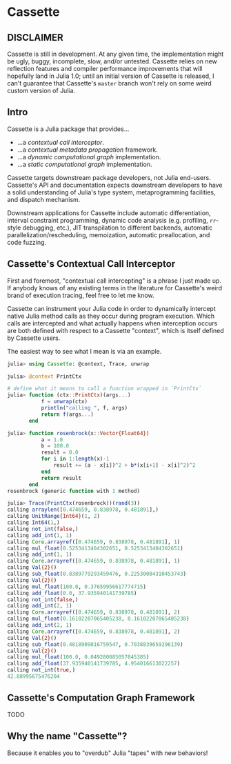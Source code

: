 # Cassette

## DISCLAIMER

Cassette is still in development. At any given time, the implementation might be ugly,
buggy, incomplete, slow, and/or untested. Cassette relies on new reflection features and
compiler performance improvements that will hopefully land in Julia 1.0; until an initial
version of Cassette is released, I can't guarantee that Cassette's `master` branch won't
rely on some weird custom version of Julia.

## Intro

Cassette is a Julia package that provides...

- ...a *contextual call interceptor*.
- ...a *contextual metadata propagation* framework.
- ...a *dynamic computational graph* implementation.
- ...a *static computational graph* implementation.

Cassette targets downstream package developers, not Julia end-users. Cassette's API and
documentation expects downstream developers to have a solid understanding of Julia's type
system, metaprogramming facilities, and dispatch mechanism.

Downstream applications for Cassette include automatic differentiation, interval constraint
programming, dynamic code analysis (e.g. profiling, `rr`-style debugging, etc.), JIT
transpilation to different backends, automatic parallelization/rescheduling, memoization,
automatic preallocation, and code fuzzing.

## Cassette's Contextual Call Interceptor

First and foremost, "contextual call intercepting" is a phrase I just made up. If anybody
knows of any existing terms in the literature for Cassette's weird brand of execution
tracing, feel free to let me know.

Cassette can instrument your Julia code in order to dynamically intercept native Julia
method calls as they occur during program execution. Which calls are intercepted and
what actually happens when interception occurs are both defined with respect to a
Cassette "context", which is itself defined by Cassette users.

The easiest way to see what I mean is via an example.

```julia
julia> using Cassette: @context, Trace, unwrap

julia> @context PrintCtx

# define what it means to call a function wrapped in `PrintCtx`
julia> function (ctx::PrintCtx)(args...)
           f = unwrap(ctx)
           println("calling ", f, args)
           return f(args...)
       end

julia> function rosenbrock(x::Vector{Float64})
           a = 1.0
           b = 100.0
           result = 0.0
           for i in 1:length(x)-1
               result += (a - x[i])^2 + b*(x[i+1] - x[i]^2)^2
           end
           return result
       end
rosenbrock (generic function with 1 method)

julia> Trace(PrintCtx(rosenbrock))(rand(3))
calling arraylen([0.474659, 0.838978, 0.481891],)
calling UnitRange{Int64}(1, 2)
calling Int64(1,)
calling not_int(false,)
calling add_int(1, 1)
calling Core.arrayref([0.474659, 0.838978, 0.481891], 1)
calling mul_float(0.5253413404302651, 0.5253413404302651)
calling add_int(1, 1)
calling Core.arrayref([0.474659, 0.838978, 0.481891], 1)
calling Val{2}()
calling sub_float(0.8389779293459476, 0.22530084310453743)
calling Val{2}()
calling mul_float(100.0, 0.37659956617774715)
calling add_float(0.0, 37.935940141739785)
calling not_int(false,)
calling add_int(2, 1)
calling Core.arrayref([0.474659, 0.838978, 0.481891], 2)
calling mul_float(0.16102207065405238, 0.16102207065405238)
calling add_int(2, 1)
calling Core.arrayref([0.474659, 0.838978, 0.481891], 2)
calling Val{2}()
calling sub_float(0.4818909816759547, 0.7038839659296139)
calling Val{2}()
calling mul_float(100.0, 0.049280885057845385)
calling add_float(37.935940141739785, 4.954016613022257)
calling not_int(true,)
42.88995675476204
```



## Cassette's Computation Graph Framework

TODO

## Why the name "Cassette"?

Because it enables you to "overdub" Julia "tapes" with new behaviors!
